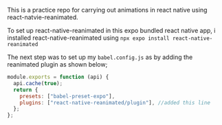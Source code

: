 This is a practice repo for carrying out animations in react native using react-natvie-reanimated.

To set up react-native-reanimated in this expo bundled react native app, i installed react-native-reanimated using `npx expo install react-native-reanimated`

The next step was to set up my `babel.config.js` as by adding the reanimated plugin as shown below;

```javascript
module.exports = function (api) {
  api.cache(true);
  return {
    presets: ["babel-preset-expo"],
    plugins: ["react-native-reanimated/plugin"], //added this line
  };
};
```
